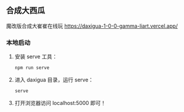 ## 合成大西瓜

魔改版合成大崔崔在线玩
https://daxigua-1-0-0-gamma-liart.vercel.app/



### 本地启动

1. 安装 serve 工具：

    ```bash
    npm run serve
    ```

2. 进入 daxigua 目录，运行 serve：

    ```bash
    serve
    ```
   
3. 打开浏览器访问 localhost:5000 即可！
